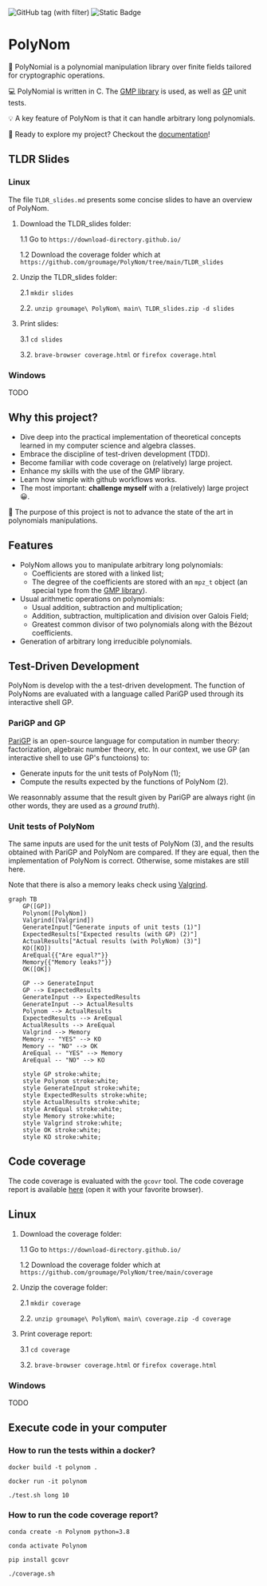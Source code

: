 ![GitHub tag (with filter)](https://img.shields.io/github/v/tag/groumage/PolynomArithmetic) ![Static Badge](https://img.shields.io/badge/code_coverage-75%25-yellow)

# PolyNom

:dart: PolyNomial is a polynomial manipulation library over finite fields tailored for cryptographic operations.

:computer: PolyNomial is written in C. The [GMP library](https://gmplib.org/) is used, as well as [GP](https://pari.math.u-bordeaux.fr/) unit tests.

:bulb: A key feature of PolyNom is that it can handle arbitrary long polynomials.

:rocket: Ready to explore my project? Checkout the [documentation](https://groumage.github.io/PolyNom/Doxygen/index.html)!

## TLDR Slides

### Linux

The file `TLDR_slides.md` presents some concise slides to have an overview of PolyNom.

1. Download the TLDR_slides folder:

	1.1 Go to `https://download-directory.github.io/`

	1.2 Download the coverage folder which at `https://github.com/groumage/PolyNom/tree/main/TLDR_slides`

2. Unzip the TLDR_slides folder:

	2.1 `mkdir slides`

	2.2. `unzip groumage\ PolyNom\ main\ TLDR_slides.zip -d slides`

3. Print slides:
	
	3.1 `cd slides`
	
	3.2. `brave-browser coverage.html` or `firefox coverage.html`


### Windows

TODO

## Why this project?

- Dive deep into the practical implementation of theoretical concepts learned in my computer science and algebra classes. 
- Embrace the discipline of test-driven development (TDD).
- Become familiar with code coverage on (relatively) large project.
- Enhance my skills with the use of the GMP library.
- Learn how simple with github workflows works.
- The most important: **challenge myself** with a (relatively) large project :grinning:.

:triangular_flag_on_post: The purpose of this project is not to advance the state of the art in polynomials manipulations. 

## Features

- PolyNom allows you to manipulate arbitrary long polynomials:
    - Coefficients are stored with a linked list;
    - The degree of the coefficients are stored with an `mpz_t` object (an special type from the [GMP library](https://gmplib.org/)).
- Usual arithmetic operations on polynomials:
    - Usual addition, subtraction and multiplication;
    - Addition, subtraction, multiplication and division over Galois Field;
    - Greatest common divisor of two polynomials along with the Bézout coefficients.
- Generation of arbitrary long irreducible polynomials.

## Test-Driven Development

PolyNom is develop with the a test-driven development. The function of PolyNoms are evaluated with a language called PariGP used through its interactive shell GP.

### PariGP and GP

[PariGP](https://pari.math.u-bordeaux.fr/) is an open-source language for computation in number theory: factorization, algebraic number theory, etc. In our context, we use GP (an interactive shell to use GP's functoions) to:

- Generate inputs for the unit tests of PolyNom (1);
- Compute the results expected by the functions of PolyNom (2).

We reasonnably assume that the result given by PariGP are always right (in other words, they are used as a *ground truth*).

### Unit tests of PolyNom

The same inputs are used for the unit tests of PolyNom (3), and the results obtained with PariGP and PolyNom are compared. If they are equal, then the implementation of PolyNom is correct. Otherwise, some mistakes are still here.

Note that there is also a memory leaks check using [Valgrind](https://valgrind.org/).

```mermaid
graph TB
	GP([GP])
	Polynom([PolyNom])
	Valgrind([Valgrind])
	GenerateInput["Generate inputs of unit tests (1)"]
	ExpectedResults["Expected results (with GP) (2)"]
	ActualResults["Actual results (with PolyNom) (3)"]
	KO([KO])
	AreEqual{{"Are equal?"}}
	Memory{{"Memory leaks?"}}
	OK([OK])

	GP --> GenerateInput
	GP --> ExpectedResults
	GenerateInput --> ExpectedResults
	GenerateInput --> ActualResults
	Polynom --> ActualResults
	ExpectedResults --> AreEqual
	ActualResults --> AreEqual
	Valgrind --> Memory
	Memory -- "YES" --> KO
	Memory -- "NO" --> OK
	AreEqual -- "YES" --> Memory
	AreEqual -- "NO" --> KO
	
	style GP stroke:white;
	style Polynom stroke:white;
	style GenerateInput stroke:white;
	style ExpectedResults stroke:white;
	style ActualResults stroke:white;
	style AreEqual stroke:white;
	style Memory stroke:white;
	style Valgrind stroke:white;
	style OK stroke:white;
	style KO stroke:white;
```

## Code coverage

The code coverage is evaluated with the `gcovr` tool. The code coverage report is available [here](https://github.com/groumage/PolyNom/coverage/coverage.html) (open it with your favorite browser).

## Linux

1. Download the coverage folder:

	1.1 Go to `https://download-directory.github.io/`

	1.2 Download the coverage folder which at `https://github.com/groumage/PolyNom/tree/main/coverage`

2. Unzip the coverage folder:

	2.1 `mkdir coverage`

	2.2. `unzip groumage\ PolyNom\ main\ coverage.zip -d coverage`

3. Print coverage report:
	
	3.1 `cd coverage`
	
	3.2. `brave-browser coverage.html` or `firefox coverage.html`

### Windows

TODO

## Execute code in your computer

### How to run the tests within a docker?

`docker build -t polynom .`

`docker run -it polynom`

`./test.sh long 10`

### How to run the code coverage report?

`conda create -n Polynom python=3.8`

`conda activate Polynom`

`pip install gcovr`

`./coverage.sh`